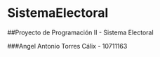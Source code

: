 # SistemaElectoral
##Proyecto de Programación II - Sistema Electoral

###Angel Antonio Torres Cálix - 10711163
